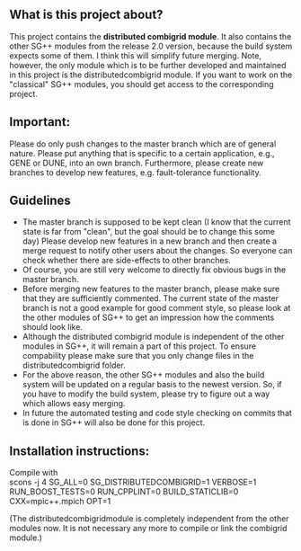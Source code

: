 What is this project about?
---------------------------
This project contains the __distributed combigrid module__. It also contains the 
other SG++ modules from the release 2.0 version, because the build system 
expects some of them. I think this will simplify future merging.
Note, however, the only module which is to be further developed and maintained
in this project is the distributedcombigrid module. If you want to work on
the "classical" SG++ modules, you should get access to the corresponding project.

Important:
----------
Please do only push changes to the master branch which are of general nature.
Please put anything that is specific to a certain application, e.g., GENE or
DUNE, into an own branch. Furthermore, please create new branches to develop new
features, e.g. fault-tolerance functionality.

Guidelines
---------
* The master branch is supposed to be kept clean (I know that the current state
is far from "clean", but the goal should be to change this some day) Please 
develop new features in a new branch and then create a merge request to notify 
other users about the changes. So everyone can check whether there are 
side-effects to other branches.
* Of course, you are still very welcome to directly fix obvious bugs in the 
master branch.
* Before merging new features to the master branch, please make sure that they
are sufficiently commented. The current state of the master branch is not a good
example for good comment style, so please look at the other modules of SG++ to
get an impression how the comments should look like.
* Although the distributed combigrid module is independent of the other modules
in SG++, it will remain a part of this project. To ensure compability please
make sure that you only change files in the distributedcombigrid folder. 
* For the above reason, the other SG++ modules and also the build system will be
updated on a regular basis to the newest version. So, if you have to modify the
build system, please try to figure out a way which allows easy merging.
* In future the automated testing and code style checking on commits that is 
done in SG++ will also be done for this project.

Installation instructions: 
--------------------------
Compile with  
scons -j 4 SG_ALL=0 SG_DISTRIBUTEDCOMBIGRID=1 VERBOSE=1 RUN_BOOST_TESTS=0 RUN_CPPLINT=0 BUILD_STATICLIB=0 CXX=mpic++.mpich OPT=1 

(The distributedcombigridmodule is completely independent from the other modules 
now. It is not necessary any more to compile or link the combigrid module.)
